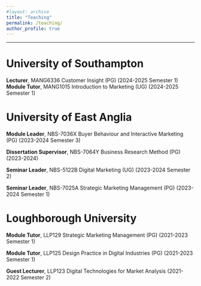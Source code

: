 ```yaml
---
#layout: archive
title: "Teaching"
permalink: /teaching/
author_profile: true
---
```


***
# University of Southampton
**Lecturer**, MANG6336 Customer Insight (PG) (2024-2025 Semester 1)
**Module Tutor**, MANG1015 Introduction to Marketing (UG) (2024-2025 Semester 1)



# University of East Anglia

**Module Leader**, NBS-7036X Buyer Behaviour and Interactive Marketing (PG) (2023-2024 Semester 3)

**Dissertation Supervisor**, NBS-7064Y Business Research Method (PG) (2023-2024)

**Seminar Leader**, NBS-5122B Digital Marketing (UG) (2023-2024 Semester 2)

**Seminar Leader**, NBS-7025A Strategic Marketing Management (PG) (2023-2024 Semester 1)
                    



# Loughborough University
**Module Tutor**, LLP129 Strategic Marketing Management (PG) (2021-2023 Semester 1) 

**Module Tutor**, LLP125 Design Practice in Digital Industries (PG) (2021-2023 Semester 1)       

**Guest Lecturer**, LLP123 Digital Technologies for Market Analysis (2021-2022 Semester 2)    

                          









